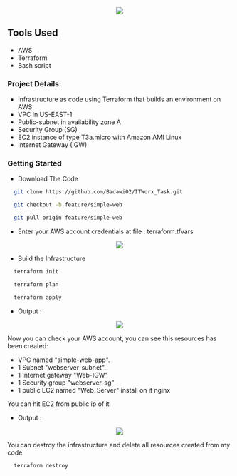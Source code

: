 
<p align="center">
 <img src="https://github.com/Badawi02/ITWorx_Task/blob/feature/simple-web/ScreenShots/0.png"/>
</p>

## Tools Used
 - AWS
 - Terraform
 - Bash script


### Project Details:
 - Infrastructure as code using Terraform that builds an environment on AWS
 - VPC in US-EAST-1
 - Public-subnet in availability zone A
 - Security Group (SG)
 - EC2 instance of type T3a.micro with Amazon AMI Linux
 - Internet Gateway (IGW)        


### Getting Started

- Download The Code

```bash
  git clone https://github.com/Badawi02/ITWorx_Task.git
```
```bash
  git checkout -b feature/simple-web
```
```bash
  git pull origin feature/simple-web
```
- Enter your AWS account credentials at file : terraform.tfvars
<p align="center">
 <img src="https://github.com/Badawi02/ITWorx_Task/blob/feature/simple-web/ScreenShots/1.png"/>
</p>


- Build the Infrastructure
```bash
  terraform init
```
```bash
  terraform plan
```
```bash
  terraform apply
```
- Output :
<p align="center">
 <img src="https://github.com/Badawi02/ITWorx_Task/blob/feature/simple-web/ScreenShots/2.png"/>
</p>


Now you can check your AWS account, you can see this resources has been created:
- VPC named "simple-web-app".
- 1 Subnet "webserver-subnet".
- 1 Internet gateway "Web-IGW"
- 1 Security group "webserver-sg"
- 1 public EC2 named "Web_Server" install on it nginx 

You can hit EC2 from public ip of it
- Output :
<p align="center">
 <img src="https://github.com/Badawi02/ITWorx_Task/blob/feature/simple-web/ScreenShots/3.png"/>
</p>

You can destroy the infrastructure and delete all resources created from my code 
```bash
  terraform destroy
```
